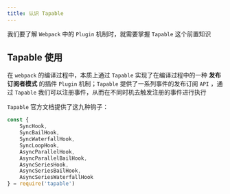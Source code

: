 ```yaml
---
title: 认识 Tapable
---
```


我们要了解 `Webpack` 中的 `Plugin` 机制时，就需要掌握 `Tapable` 这个前置知识

## Tapable 使用

在 `webpack` 的编译过程中，本质上通过 `Tapable` 实现了在编译过程中的一种 **发布订阅者模式** 的插件 `Plugin` 机制；`Tapable` 提供了一系列事件的发布订阅 `API` ，通过 `Tapable` 我们可以注册事件，从而在不同时机去触发注册的事件进行执行

`Tapable` 官方文档提供了这九种钩子：

```js
const {
    SyncHook,
	SyncBailHook,
	SyncWaterfallHook,
	SyncLoopHook,
	AsyncParallelHook,
	AsyncParallelBailHook,
	AsyncSeriesHook,
	AsyncSeriesBailHook,
	AsyncSeriesWaterfallHook
} = require('tapable')
```